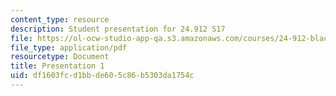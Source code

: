 ```yaml
---
content_type: resource
description: Student presentation for 24.912 S17
file: https://ol-ocw-studio-app-qa.s3.amazonaws.com/courses/24-912-black-matters-introduction-to-black-studies-spring-2017/df1603fcd1bbde605c86b5303da1754c_MIT24_912S17_pres1.pdf
file_type: application/pdf
resourcetype: Document
title: Presentation 1
uid: df1603fc-d1bb-de60-5c86-b5303da1754c
---
```

